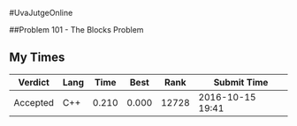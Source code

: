 #UvaJutgeOnline

##Problem 101 - The Blocks Problem

## My Times

| Verdict | Lang | Time | Best | Rank | Submit Time |
| --- | --- | --- | --- | --- | --- |
| Accepted | C++ | 0.210 | 0.000| 12728 | 2016-10-15 19:41 |

